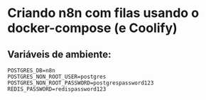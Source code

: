 # Criando n8n com filas usando o docker-compose (e Coolify)

## Variáveis de ambiente:

```
POSTGRES_DB=n8n
POSTGRES_NON_ROOT_USER=postgres
POSTGRES_NON_ROOT_PASSWORD=postgrespassword123
REDIS_PASSWORD=redispassword123
```
